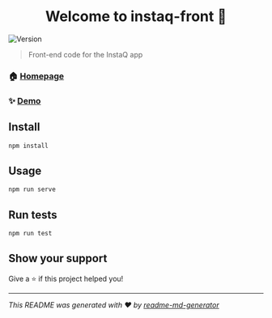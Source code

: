 <h1 align="center">Welcome to instaq-front 👋</h1>
<p>
  <img alt="Version" src="https://img.shields.io/badge/version-0.1.0-blue.svg?cacheSeconds=2592000" />
</p>

> Front-end code for the InstaQ app

### 🏠 [Homepage](https://front.k8s.d0do.fr)

### ✨ [Demo](https://front.k8s.d0do.fr)

## Install

```sh
npm install
```

## Usage

```sh
npm run serve
```

## Run tests

```sh
npm run test
```

## Show your support

Give a ⭐️ if this project helped you!

***
_This README was generated with ❤️ by [readme-md-generator](https://github.com/kefranabg/readme-md-generator)_